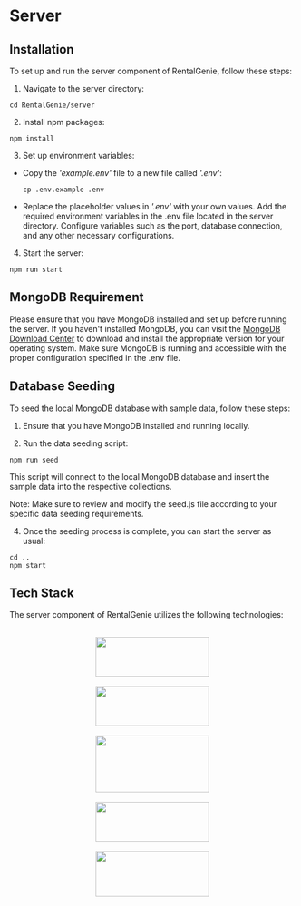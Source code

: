# Server

## Installation

To set up and run the server component of RentalGenie, follow these steps:

1. Navigate to the server directory:
  ```console
  cd RentalGenie/server
  ```

2. Install npm packages:
  ```console
  npm install
  ```

3. Set up environment variables:
- Copy the *'example.env'* file to a new file called *'.env'*:
  ```console
  cp .env.example .env
  ```
- Replace the placeholder values in *'.env'* with your own values.
Add the required environment variables in the .env file located in the server directory. Configure variables such as the port, database connection, and any other necessary configurations.

4. Start the server:
  ```console
  npm run start
  ```

## MongoDB Requirement
Please ensure that you have MongoDB installed and set up before running the server. If you haven't installed MongoDB, you can visit the [MongoDB Download Center](https://www.mongodb.com/try/download/community) to download and install the appropriate version for your operating system. Make sure MongoDB is running and accessible with the proper configuration specified in the .env file.

## Database Seeding

To seed the local MongoDB database with sample data, follow these steps:

1. Ensure that you have MongoDB installed and running locally.

2. Run the data seeding script:
  ```console
  npm run seed
  ```
  
This script will connect to the local MongoDB database and insert the sample data into the respective collections.

Note: Make sure to review and modify the seed.js file according to your specific data seeding requirements.
  
4. Once the seeding process is complete, you can start the server as usual:

  ```console
  cd ..
  npm start
  ```

## Tech Stack
The server component of RentalGenie utilizes the following technologies:

<br>
<span style="display:flex; flex-direction:column;justify-content:center; align-items:center; flex-wrap:wrap;">
  <a href="https://nodejs.org/en"><img src="https://nodejs.org/static/images/logo.svg"  width="200" height="70"></a>
  <br>
  <a href="https://expressjs.com/"><img src="https://expressjs.com/images/express-facebook-share.png"  width="200" height="70"></a>
  <br>
  <a href="https://www.mongodb.com/"><img src="https://findlogovector.com/wp-content/uploads/2022/04/mongodb-logo-vector-2022.png"  width="200" height="100"></a>
  <br>
  <a href="https://mongoosejs.com/"><img src="https://miro.medium.com/v2/resize:fit:648/1*iDvsmUwzZQxJSKdL0xzwIA.png"  width="200" height="70"></a>
  <br>
  <a href="https://platform.openai.com/"><img src="https://venturebeat.com/wp-content/uploads/2019/03/openai-1.png?fit=2400%2C1000&strip=all"  width="200" height="80"></a>
</span>